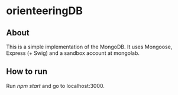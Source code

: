 # orienteeringDB

## About
This is a simple implementation of the MongoDB. It uses Mongoose, Express (+ Swig) and a sandbox account at mongolab.

## How to run
Run *npm start* and go to localhost:3000.
